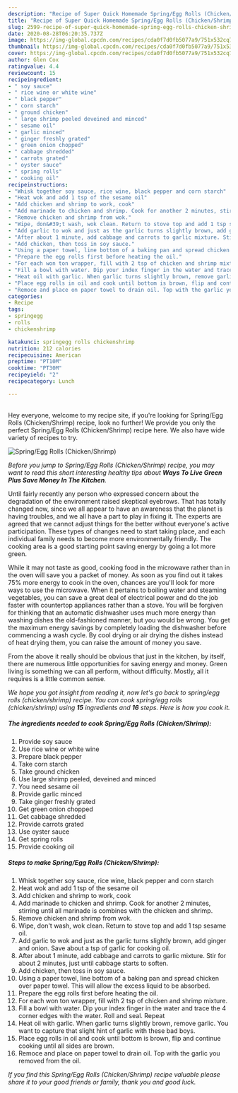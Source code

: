 ```yaml
---
description: "Recipe of Super Quick Homemade Spring/Egg Rolls (Chicken/Shrimp)"
title: "Recipe of Super Quick Homemade Spring/Egg Rolls (Chicken/Shrimp)"
slug: 2599-recipe-of-super-quick-homemade-spring-egg-rolls-chicken-shrimp
date: 2020-08-28T06:20:35.737Z
image: https://img-global.cpcdn.com/recipes/cda0f7d0fb5077a9/751x532cq70/springegg-rolls-chickenshrimp-recipe-main-photo.jpg
thumbnail: https://img-global.cpcdn.com/recipes/cda0f7d0fb5077a9/751x532cq70/springegg-rolls-chickenshrimp-recipe-main-photo.jpg
cover: https://img-global.cpcdn.com/recipes/cda0f7d0fb5077a9/751x532cq70/springegg-rolls-chickenshrimp-recipe-main-photo.jpg
author: Glen Cox
ratingvalue: 4.4
reviewcount: 15
recipeingredient:
- " soy sauce"
- " rice wine or white wine"
- " black pepper"
- " corn starch"
- " ground chicken"
- " large shrimp peeled deveined and minced"
- " sesame oil"
- " garlic minced"
- " ginger freshly grated"
- " green onion chopped"
- " cabbage shredded"
- " carrots grated"
- " oyster sauce"
- " spring rolls"
- " cooking oil"
recipeinstructions:
- "Whisk together soy sauce, rice wine, black pepper and corn starch"
- "Heat wok and add 1 tsp of the sesame oil"
- "Add chicken and shrimp to work, cook"
- "Add marinade to chicken and shrimp. Cook for another 2 minutes, stirring until all marinade is combines with the chicken and shrimp."
- "Remove chicken and shrimp from wok."
- "Wipe, don&#39;t wash, wok clean. Return to stove top and add 1 tsp sesame oil."
- "Add garlic to wok and just as the garlic turns slightly brown, add ginger and onion. Save about a tsp of garlic for cooking oil."
- "After about 1 minute, add cabbage and carrots to garlic mixture. Stir for about 2 minutes, just until cabbage starts to soften."
- "Add chicken, then toss in soy sauce."
- "Using a paper towel, line bottom of a baking pan and spread chicken over paper towel. This will allow the excess liquid to be absorbed."
- "Prepare the egg rolls first before heating the oil."
- "For each won ton wrapper, fill with 2 tsp of chicken and shrimp mixture."
- "Fill a bowl with water. Dip your index finger in the water and trace the 4 corner edges with the water. Roll and seal. Repeat"
- "Heat oil with garlic. When garlic turns slightly brown, remove garlic. You want to capture that slight hint of garlic with these bad boys."
- "Place egg rolls in oil and cook until bottom is brown, flip and continue cooking until all sides are brown."
- "Remoce and place on paper towel to drain oil. Top with the garlic you removed from the oil."
categories:
- Recipe
tags:
- springegg
- rolls
- chickenshrimp

katakunci: springegg rolls chickenshrimp 
nutrition: 212 calories
recipecuisine: American
preptime: "PT10M"
cooktime: "PT30M"
recipeyield: "2"
recipecategory: Lunch

---
```

<br>
Hey everyone, welcome to my recipe site, if you're looking for Spring/Egg Rolls (Chicken/Shrimp) recipe, look no further! We provide you only the perfect Spring/Egg Rolls (Chicken/Shrimp) recipe here. We also have wide variety of recipes to try.
<br>


![Spring/Egg Rolls (Chicken/Shrimp)](https://img-global.cpcdn.com/recipes/cda0f7d0fb5077a9/751x532cq70/springegg-rolls-chickenshrimp-recipe-main-photo.jpg)

<i>Before you jump to Spring/Egg Rolls (Chicken/Shrimp) recipe, you may want to read this short interesting healthy tips about 
<strong>Ways To Live Green Plus Save Money In The Kitchen</strong>.</i>
</br>

Until fairly recently any person who expressed concern about the degradation of the environment raised skeptical eyebrows. That has totally changed now, since we all appear to have an awareness that the planet is having troubles, and we all have a part to play in fixing it. The experts are agreed that we cannot adjust things for the better without everyone's active participation. These types of changes need to start taking place, and each individual family needs to become more environmentally friendly. The cooking area is a good starting point saving energy by going a lot more green.

While it may not taste as good, cooking food in the microwave rather than in the oven will save you a packet of money. As soon as you find out it takes 75% more energy to cook in the oven, chances are you'll look for more ways to use the microwave. When it pertains to boiling water and steaming vegetables, you can save a great deal of electrical power and do the job faster with countertop appliances rather than a stove. You will be forgiven for thinking that an automatic dishwasher uses much more energy than washing dishes the old-fashioned manner, but you would be wrong. You get the maximum energy savings by completely loading the dishwasher before commencing a wash cycle. By cool drying or air drying the dishes instead of heat drying them, you can raise the amount of money you save.

From the above it really should be obvious that just in the kitchen, by itself, there are numerous little opportunities for saving energy and money. Green living is something we can all perform, without difficulty. Mostly, all it requires is a little common sense.


<i>We hope you got insight from reading it, now let's go back to spring/egg rolls (chicken/shrimp) recipe. You can cook spring/egg rolls (chicken/shrimp) using <strong>15</strong> ingredients and <strong>16</strong> steps. Here is how you cook it.
</i>

##### The ingredients needed to cook Spring/Egg Rolls (Chicken/Shrimp):

1. Provide  soy sauce
1. Use  rice wine or white wine
1. Prepare  black pepper
1. Take  corn starch
1. Take  ground chicken
1. Use  large shrimp peeled, deveined and minced
1. You need  sesame oil
1. Provide  garlic minced
1. Take  ginger freshly grated
1. Get  green onion chopped
1. Get  cabbage shredded
1. Provide  carrots grated
1. Use  oyster sauce
1. Get  spring rolls
1. Provide  cooking oil


##### Steps to make Spring/Egg Rolls (Chicken/Shrimp):

1. Whisk together soy sauce, rice wine, black pepper and corn starch
1. Heat wok and add 1 tsp of the sesame oil
1. Add chicken and shrimp to work, cook
1. Add marinade to chicken and shrimp. Cook for another 2 minutes, stirring until all marinade is combines with the chicken and shrimp.
1. Remove chicken and shrimp from wok.
1. Wipe, don&#39;t wash, wok clean. Return to stove top and add 1 tsp sesame oil.
1. Add garlic to wok and just as the garlic turns slightly brown, add ginger and onion. Save about a tsp of garlic for cooking oil.
1. After about 1 minute, add cabbage and carrots to garlic mixture. Stir for about 2 minutes, just until cabbage starts to soften.
1. Add chicken, then toss in soy sauce.
1. Using a paper towel, line bottom of a baking pan and spread chicken over paper towel. This will allow the excess liquid to be absorbed.
1. Prepare the egg rolls first before heating the oil.
1. For each won ton wrapper, fill with 2 tsp of chicken and shrimp mixture.
1. Fill a bowl with water. Dip your index finger in the water and trace the 4 corner edges with the water. Roll and seal. Repeat
1. Heat oil with garlic. When garlic turns slightly brown, remove garlic. You want to capture that slight hint of garlic with these bad boys.
1. Place egg rolls in oil and cook until bottom is brown, flip and continue cooking until all sides are brown.
1. Remoce and place on paper towel to drain oil. Top with the garlic you removed from the oil.


<i>If you find this Spring/Egg Rolls (Chicken/Shrimp) recipe valuable please share it to your good friends or family, thank you and good luck.</i>
